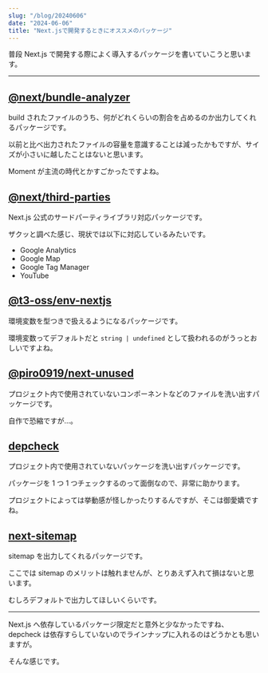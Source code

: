 ```yaml
---
slug: "/blog/20240606"
date: "2024-06-06"
title: "Next.jsで開発するときにオススメのパッケージ"
---
```


普段 Next.js で開発する際によく導入するパッケージを書いていこうと思います。

---

## [@next/bundle-analyzer](https://www.npmjs.com/package/@next/bundle-analyzer)

build されたファイルのうち、何がどれくらいの割合を占めるのか出力してくれるパッケージです。

以前と比べ出力されたファイルの容量を意識することは減ったかもですが、サイズが小さいに越したことはないと思います。

Moment が主流の時代とかすごかったですよね。

## [@next/third-parties](https://www.npmjs.com/package/@next/third-parties)

Next.js 公式のサードパーティライブラリ対応パッケージです。

ザクッと調べた感じ、現状では以下に対応しているみたいです。

- Google Analytics
- Google Map
- Google Tag Manager
- YouTube

## [@t3-oss/env-nextjs](https://www.npmjs.com/package/@t3-oss/env-nextjs)

環境変数を型つきで扱えるようになるパッケージです。

環境変数ってデフォルトだと `string | undefined` として扱われるのがうっとおしいですよね。

## [@piro0919/next-unused](https://www.npmjs.com/package/@piro0919/next-unused)

プロジェクト内で使用されていないコンポーネントなどのファイルを洗い出すパッケージです。

自作で恐縮ですが…。

## [depcheck](https://www.npmjs.com/package/depcheck)

プロジェクト内で使用されていないパッケージを洗い出すパッケージです。

パッケージを 1 つ 1 つチェックするのって面倒なので、非常に助かります。

プロジェクトによっては挙動感が怪しかったりするんですが、そこは御愛嬌ですね。

## [next-sitemap](https://www.npmjs.com/package/next-sitemap)

sitemap を出力してくれるパッケージです。

ここでは sitemap のメリットは触れませんが、とりあえず入れて損はないと思います。

むしろデフォルトで出力してほしいくらいです。

---

Next.js へ依存しているパッケージ限定だと意外と少なかったですね、depcheck は依存すらしていないのでラインナップに入れるのはどうかとも思いますが。

そんな感じです。
